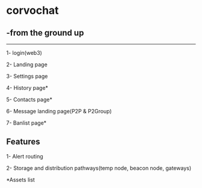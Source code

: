 # corvochat 
## -from the ground up
----------------

1- login(web3)

2- Landing page

3- Settings page

4- History page*

5- Contacts page*

6- Message landing page(P2P & P2Group)

7- Banlist page*


## Features
1- Alert routing

2- Storage and distribution pathways(temp node, beacon node, gateways)

*Assets list
